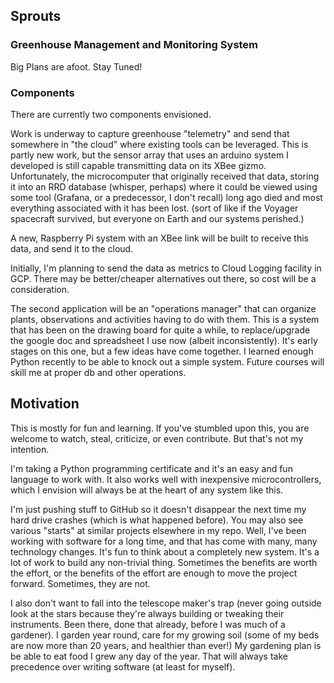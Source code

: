 ## Sprouts

### Greenhouse Management and Monitoring System


Big Plans are afoot.  Stay Tuned!


### Components


There are currently two components envisioned.  

Work is underway to capture greenhouse "telemetry" and send that somewhere in 
"the cloud" where existing tools can be leveraged.  This is partly new work, but the sensor array that uses an arduino system I developed is still capable transmitting data on its XBee gizmo.  Unfortunately, the 
microcomputer that originally received that data, storing it into an RRD database (whisper, perhaps) where it could be viewed using some tool (Grafana, or a predecessor, I don't recall) long ago died and most everything associated with it has been lost.
(sort of like if the Voyager spacecraft survived, but everyone on Earth and our systems perished.)

A new, Raspberry Pi system with an XBee link will be built to receive this data, and send it to the cloud.

Initially, I'm planning to send the data as metrics to Cloud Logging facility in GCP.  There may be better/cheaper alternatives out there, so cost will be a consideration.


The second application will be an "operations manager" that can organize plants, observations and activities having to do with them.
This is a system that has been on the drawing board for quite a while, to replace/upgrade the google doc and spreadsheet I use now (albeit inconsistently).  It's early stages on this one, but a few ideas have come together.
I learned enough Python recently to be able to knock out a simple system.  Future courses will skill me at proper db and other operations.

## Motivation
This is mostly for fun and learning.  If you've stumbled upon this, you are welcome to watch, steal, criticize, or even contribute.  But that's not my intention.  

I'm taking a Python programming certificate and it's an easy and fun language to work with.  It also works well with inexpensive microcontrollers, which I envision will always be at the heart of any system like this.

I'm just pushing stuff to GitHub so it doesn't disappear the next time my hard drive crashes (which is what happened before).
You may also see various "starts" at similar projects elsewhere in my repo.  Well, I've been working with software for a long time, and that has come with many, many technology changes.
It's fun to think about a completely new system.  It's a lot of work to build any non-trivial thing.  Sometimes the benefits are worth the effort, or the benefits of the effort are enough to move the project forward.  Sometimes, they are not.  

I also don't want to fall into the telescope maker's trap (never going outside look at the stars because they're always building or tweaking their instruments.  Been there, done that already, before I was much of a gardener).  I garden year round, care for my growing soil (some of my beds are now more than 20 years, and healthier than ever!) My gardening plan is be able to eat food I grew any day of the year.  That will always take precedence over writing software (at least for myself).







